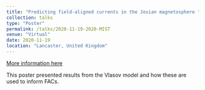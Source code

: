 ```yaml
---
title: "Predicting field-aligned currents in the Jovian magnetosphere "
collection: talks
type: "Poster"
permalink: /talks/2020-11-19-2020-MIST
venue: "Virtual"
date: 2020-11-19
location: "Lancaster, United Kingdom"
---
```


[More information here](https://www.mist.ac.uk/images/PDFs/AutumnMISTs/2020_schedule.pdf)

This poster presented results from the Vlasov model and how these are used to inform FACs.

